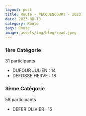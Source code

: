 ```yaml
---
layout: post
title: Route - PECQUENCOURT - 2023
date: 2023-08-13
category: Route
tags: Route
image: assets/img/blog/road.jpeg
---
```


### 1ère Catégorie
31 participants
- DUFOUR JULIEN : 14
- DEFOSSE HERVE : 18

### 3ème Catégorie
58 participants
- DEFER OLIVIER : 15
